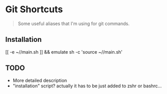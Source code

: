 # Git Shortcuts

> Some useful aliases that I'm using for git commands.

## Installation

[[ -e ~/<path>/main.sh ]] && emulate sh -c 'source ~/<path>/main.sh'

## TODO

- More detailed description
- "installation" script? actually it has to be just added to zshr or bashrc...

